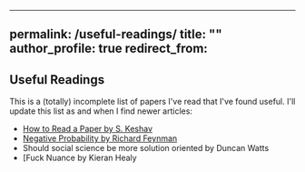 
---
permalink: /useful-readings/
title: ""
author_profile: true
redirect_from:
---
## Useful Readings
This is a (totally) incomplete list of papers I've read that I've found useful. I'll update this list as and when I find newer articles:

- [How to Read a Paper by S. Keshav](/files/keshav-read-paper.pdf)
- [Negative Probability by Richard Feynman](/files/feynman-negative-probability.pdf)
- Should social science be more solution oriented by Duncan Watts
- [Fuck Nuance by Kieran Healy
<!--stackedit_data:
eyJoaXN0b3J5IjpbLTk1NzM2NDQ4OF19
-->